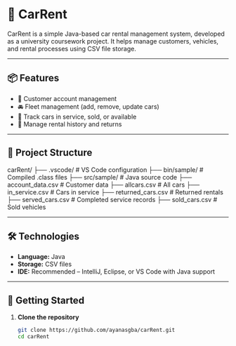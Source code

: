 # 🚗 CarRent

CarRent is a simple Java-based car rental management system, developed as a university coursework project. It helps manage customers, vehicles, and rental processes using CSV file storage.

---

## 📦 Features

- 👤 Customer account management  
- 🚘 Fleet management (add, remove, update cars)  
- 🔧 Track cars in service, sold, or available  
- 🧾 Manage rental history and returns  

---

## 📁 Project Structure

carRent/ ├── .vscode/ # VS Code configuration ├── bin/sample/ # Compiled .class files ├── src/sample/ # Java source code ├── account_data.csv # Customer data ├── allcars.csv # All cars ├── in_service.csv # Cars in service ├── returned_cars.csv # Returned rentals ├── served_cars.csv # Completed service records ├── sold_cars.csv # Sold vehicles

---

## 🛠️ Technologies

- **Language:** Java  
- **Storage:** CSV files  
- **IDE:** Recommended – IntelliJ, Eclipse, or VS Code with Java support  

---

## 🚀 Getting Started

1. **Clone the repository**

   ```bash
   git clone https://github.com/ayanasgba/carRent.git
   cd carRent
